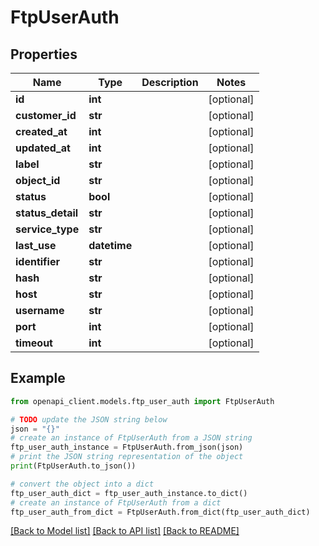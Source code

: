# FtpUserAuth


## Properties

Name | Type | Description | Notes
------------ | ------------- | ------------- | -------------
**id** | **int** |  | [optional] 
**customer_id** | **str** |  | [optional] 
**created_at** | **int** |  | [optional] 
**updated_at** | **int** |  | [optional] 
**label** | **str** |  | [optional] 
**object_id** | **str** |  | [optional] 
**status** | **bool** |  | [optional] 
**status_detail** | **str** |  | [optional] 
**service_type** | **str** |  | [optional] 
**last_use** | **datetime** |  | [optional] 
**identifier** | **str** |  | [optional] 
**hash** | **str** |  | [optional] 
**host** | **str** |  | [optional] 
**username** | **str** |  | [optional] 
**port** | **int** |  | [optional] 
**timeout** | **int** |  | [optional] 

## Example

```python
from openapi_client.models.ftp_user_auth import FtpUserAuth

# TODO update the JSON string below
json = "{}"
# create an instance of FtpUserAuth from a JSON string
ftp_user_auth_instance = FtpUserAuth.from_json(json)
# print the JSON string representation of the object
print(FtpUserAuth.to_json())

# convert the object into a dict
ftp_user_auth_dict = ftp_user_auth_instance.to_dict()
# create an instance of FtpUserAuth from a dict
ftp_user_auth_from_dict = FtpUserAuth.from_dict(ftp_user_auth_dict)
```
[[Back to Model list]](../README.md#documentation-for-models) [[Back to API list]](../README.md#documentation-for-api-endpoints) [[Back to README]](../README.md)


